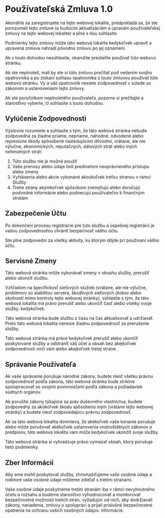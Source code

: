 # Používateľská Zmluva 1.0

Akonáhle sa zaregistrujete na tejto webovej lokalite, predpokladá sa, že ste porozumeli tejto zmluve (a budúcim aktualizáciám a úpravám používateľskej zmluvy na tejto webovej lokalite) a plne s ňou súhlasíte.

Podmienky tejto zmluvy môže táto webová lokalita kedykoľvek upraviť a upravená zmluva nahradí pôvodnú zmluvu po jej oznámení.

Ak s touto dohodou nesúhlasíte, okamžite prestaňte používať túto webovú stránku.

Ak ste neplnoletí, mali by ste si túto zmluvu prečítať pod vedením svojho opatrovníka a po získaní súhlasu opatrovníka s touto zmluvou používať túto webovú stránku. Vy a váš opatrovník nesiete zodpovednosť v súlade so zákonom a ustanoveniami tejto zmluvy.

Ak ste poručníkom neplnoletého používateľa, pozorne si prečítajte a starostlivo vyberte, či súhlasíte s touto dohodou.

## Vylúčenie Zodpovednosti

Výslovne rozumiete a súhlasíte s tým, že táto webová stránka nebude zodpovedná za žiadne priame, nepriame, náhodné, odvodené alebo represívne škody spôsobené nasledujúcimi dôvodmi, vrátane, ale nie výlučne, ekonomických, reputačných, dátových strát alebo iných nehmotných strát:

1. Túto službu nie je možné použiť
1. Vaše prenosy alebo údaje boli predmetom neoprávneného prístupu alebo zmeny
1. Vyhlásenia alebo akcie vykonané akoukoľvek treťou stranou v rámci Služby
1. Tretie strany akýmkoľvek spôsobom zverejňujú alebo doručujú podvodné informácie alebo podnecujú používateľov k finančným stratám

## Zabezpečenie Účtu

Po dokončení procesu registrácie pre túto službu a úspešnej registrácii je vašou zodpovednosťou chrániť bezpečnosť vášho účtu.

Ste plne zodpovední za všetky aktivity, ku ktorým dôjde pri používaní vášho účtu.

## Servisné Zmeny

Táto webová stránka môže vykonávať zmeny v obsahu služby, prerušiť alebo ukončiť službu.

Vzhľadom na špecifickosť sieťových služieb (vrátane, ale nie výlučne, problémov so stabilitou servera, škodlivých sieťových útokov alebo okolností mimo kontroly tejto webovej stránky), súhlasíte s tým, že táto webová lokalita má právo prerušiť alebo ukončiť časť alebo všetky svoje služby. kedykoľvek.

Táto webová stránka bude službu z času na čas aktualizovať a udržiavať. Preto táto webová lokalita nenesie žiadnu zodpovednosť za prerušenie služby.

Táto webová stránka má právo kedykoľvek prerušiť alebo ukončiť poskytované služby a odstrániť váš účet a obsah bez akejkoľvek zodpovednosti voči vám alebo akejkoľvek tretej strane.

## Správanie Používateľa

Ak vaše správanie porušuje národné zákony, budete niesť všetku právnu zodpovednosť podľa zákona, táto webová stránka bude striktne spolupracovať so svojimi povinnosťami podľa zákona a požiadaviek súdnych orgánov.

Ak porušíte zákony týkajúce sa práv duševného vlastníctva, budete zodpovedný za akúkoľvek škodu spôsobenú iným (vrátane tejto webovej stránky) a budete niesť zodpovedajúcu právnu zodpovednosť.

Ak sa táto webová lokalita domnieva, že akékoľvek vaše konanie porušuje alebo môže porušovať akékoľvek ustanovenia vnútroštátnych zákonov a predpisov, táto webová lokalita vám môže kedykoľvek ukončiť svoje služby.

Táto webová stránka si vyhradzuje právo vymazať obsah, ktorý porušuje tieto podmienky.

## Zber Informácií

Aby sme mohli poskytovať služby, zhromažďujeme vaše osobné údaje a niektoré vaše osobné údaje môžeme zdieľať s tretími stranami.

Vaše osobné údaje poskytneme tretím stranám iba v rámci nevyhnutného účelu a rozsahu a budeme starostlivo vyhodnocovať a monitorovať bezpečnostné možnosti tretích strán, vyžadujúc od nich, aby dodržiavali zákony, nariadenia, zmluvy o spolupráci a prijali príslušné bezpečnostné opatrenia na ochranu vašich osobných údajov. informácie.